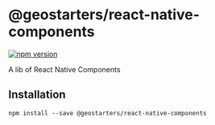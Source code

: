 # @geostarters/react-native-components
[![npm version](https://badge.fury.io/js/%40geostarters%2Freact-native-components.svg)](https://badge.fury.io/js/%40geostarters%2Freact-native-components)

A lib of React Native Components

## Installation

```
npm install --save @geostarters/react-native-components
```
